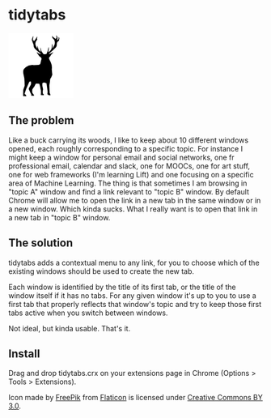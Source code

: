 tidytabs
========

![It's a deer !](tidytabs/icons/deer128.png)

## The problem

Like a buck carrying its woods, I like to keep about 10 different windows opened, each roughly corresponding to a specific topic. For instance I might keep a window for personal email and social networks, one fr professional email, calendar and slack, one for MOOCs, one for art stuff, one for web frameworks (I'm learning Lift) and one focusing on a specific area of Machine Learning. The thing is that sometimes I am browsing in "topic A" window and find a link relevant to "topic B" window. By default Chrome will allow me to open the link in a new tab in the same window or in a new window. Which kinda sucks. What I really want is to open that link in a new tab in "topic B" window.

## The solution

tidytabs adds a contextual menu to any link, for you to choose which of the existing windows should be used to create the new tab.

Each window is identified by the title of its first tab, or the title of the window itself if it has no tabs. For any given window it's up to you to use a first tab that properly reflects that window's topic and try to keep those first tabs active when you switch between windows.

Not ideal, but kinda usable. That's it.

## Install
 
Drag and drop tidytabs.crx on your extensions page in Chrome (Options > Tools > Extensions).

Icon made by [FreePik](http://www.freepik.com) from [Flaticon](http://www.flaticon.com) is licensed under [Creative Commons BY 3.0](http://creativecommons.org/licenses/by/3.0/).

